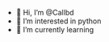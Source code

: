 - 👋 Hi, I’m @Callbd
- 👀 I’m interested in python
- 🌱 I’m currently learning 


<!---
Callbd/Callbd is a ✨ special ✨ repository because its `README.md` (this file) appears on your GitHub profile.
You can click the Preview link to take a look at your changes.
--->
